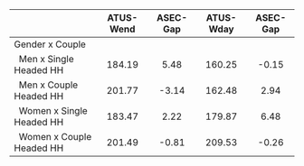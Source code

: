
|                      |    ATUS-Wend |     ASEC-Gap |    ATUS-Wday |     ASEC-Gap |
| -------------------- | :----------: | :----------: | :----------: | :----------: |
| Gender x Couple      |              |              |              |              |
| &nbsp;&nbsp;Men x Single Headed HH |       184.19 |         5.48 |       160.25 |        -0.15 |
| &nbsp;&nbsp;Men x Couple Headed HH |       201.77 |        -3.14 |       162.48 |         2.94 |
| &nbsp;&nbsp;Women x Single Headed HH |       183.47 |         2.22 |       179.87 |         6.48 |
| &nbsp;&nbsp;Women x Couple Headed HH |       201.49 |        -0.81 |       209.53 |        -0.26 |

